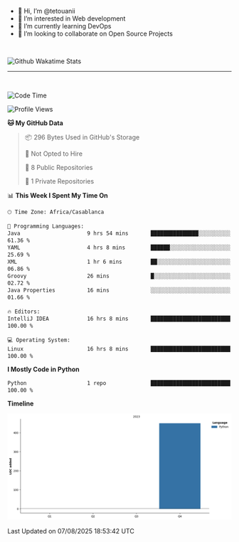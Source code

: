 - 👋 Hi, I’m @tetouanii
- 👀 I’m interested in Web development
- 🌱 I’m currently learning DevOps
- 💞️ I’m looking to collaborate on Open Source Projects

<br/>


![Github Wakatime Stats](https://github-readme-stats.vercel.app/api/wakatime/?username=@walidbosso&layout=compact&&theme=default&link="https://www.github.com/USERNAME/") 

--- 

<br/>


  
<!--START_SECTION:waka-->
![Code Time](http://img.shields.io/badge/Code%20Time-559%20hrs%2034%20mins-blue)

![Profile Views](http://img.shields.io/badge/Profile%20Views-0-blue)

**🐱 My GitHub Data** 

> 📦 296 Bytes Used in GitHub's Storage 
 > 
> 🚫 Not Opted to Hire
 > 
> 📜 8 Public Repositories 
 > 
> 🔑 1 Private Repositories 
 > 
📊 **This Week I Spent My Time On** 

```text
🕑︎ Time Zone: Africa/Casablanca

💬 Programming Languages: 
Java                     9 hrs 54 mins       ███████████████░░░░░░░░░░   61.36 % 
YAML                     4 hrs 8 mins        ██████░░░░░░░░░░░░░░░░░░░   25.69 % 
XML                      1 hr 6 mins         ██░░░░░░░░░░░░░░░░░░░░░░░   06.86 % 
Groovy                   26 mins             █░░░░░░░░░░░░░░░░░░░░░░░░   02.72 % 
Java Properties          16 mins             ░░░░░░░░░░░░░░░░░░░░░░░░░   01.66 % 

🔥 Editors: 
IntelliJ IDEA            16 hrs 8 mins       █████████████████████████   100.00 % 

💻 Operating System: 
Linux                    16 hrs 8 mins       █████████████████████████   100.00 % 
```

**I Mostly Code in Python** 

```text
Python                   1 repo              █████████████████████████   100.00 % 
```



**Timeline**

![Lines of Code chart](https://raw.githubusercontent.com/tetouanii/tetouanii/main/assets/bar_graph.png)


 Last Updated on 07/08/2025 18:53:42 UTC
<!--END_SECTION:waka-->
